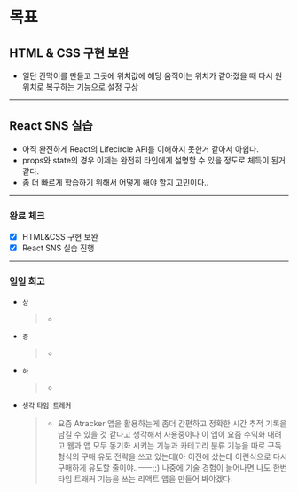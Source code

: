 # 목표

## HTML & CSS 구현 보완

- 일단 칸막이를 만들고 그곳에 위치값에 해당 움직이는 위치가 같아졌을 때 다시 원위치로 복구하는 기능으로 설정 구상

---

## React SNS 실습

- 아직 완전하게 React의 Lifecircle API를 이해하지 못한거 같아서 아쉽다.
- props와 state의 경우 이제는 완전히 타인에게 설명할 수 있을 정도로 체득이 된거 같다.
- 좀 더 빠르게 학습하기 위해서 어떻게 해야 할지 고민이다..

---

### 완료 체크

- [x] HTML&CSS 구현 보완
- [x] React SNS 실습 진행

---

### 일일 회고

- `상`
  > -
- `중`
  > -
- `하`
  > -
- `생각`
  `타임 트레커`
  > - 요즘 Atracker 앱을 활용하는게 좀더 간편하고 정확한 시간 추적 기록을 남길 수 있을 것 같다고 생각해서 사용중이다 이 앱이 요즘 수익화 내려고 웹과 앱 모두 동기화 시키는 기능과 카테고리 분류 기능을 따로 구독 형식의 구매 유도 전략을 쓰고 있는데(아 이전에 샀는데 이런식으로 다시 구매하게 유도할 줄이야..ㅡㅡ;;) 나중에 기술 경험이 늘어나면 나도 한번 타임 트래커 기능을 쓰는 리액트 앱을 만들어 봐야겠다.
